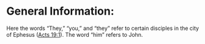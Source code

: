 # General Information:

Here the words “They,” “you,” and “they” refer to certain disciples in the city of Ephesus ([Acts 19:1](../19/01.md)). The word “him” refers to John.